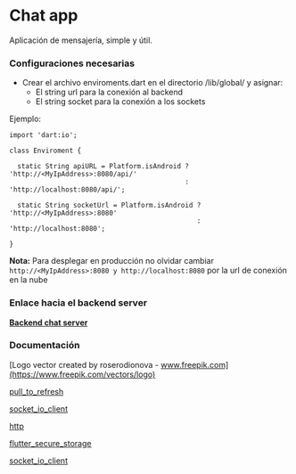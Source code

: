 # **Chat app**

Aplicación de mensajería, simple y útil.

### **Configuraciones necesarias**

* Crear el archivo enviroments.dart en el directorio /lib/global/ y asignar:
    * El string url para la conexión al backend
    * El string socket para la conexión a los sockets

Ejemplo:
```
import 'dart:io';

class Enviroment {

  static String apiURL = Platform.isAndroid ? 'http://<MyIpAddress>:8080/api/'
                                            : 'http://localhost:8080/api/';

  static String socketUrl = Platform.isAndroid ? 'http://<MyIpAddress>:8080'
                                               : 'http://localhost:8080';

}
```

**Nota:** Para desplegar en producción no olvidar cambiar ``` http://<MyIpAddress>:8080 y http://localhost:8080 ```
por la url de conexión en la nube

### **Enlace hacia el backend server**

[**Backend chat server**](https://github.com/CrisMEDev/Node-ChatApp_Server)

### **Documentación**

[Logo vector created by roserodionova - www.freepik.com](https://www.freepik.com/vectors/logo)

[pull_to_refresh](https://pub.dev/packages/pull_to_refresh)

[socket_io_client](https://pub.dev/packages/socket_io_client/versions/2.0.0-beta.4-nullsafety.0)

[http](https://pub.dev/packages/http)

[flutter_secure_storage](https://pub.dev/packages/flutter_secure_storage)

[socket_io_client](https://pub.dev/packages/socket_io_client)
